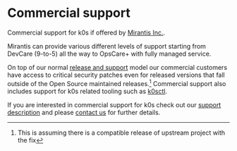 # Commercial support

Commercial support for k0s if offered by [Mirantis Inc.](https://mirantis.com).

Mirantis can provide various different levels of support starting from DevCare (9-to-5) all the way to OpsCare+ with fully managed service.

On top of our normal [release and support](releases.md) model our commercial customers have access to critical security patches even for released versions that fall outside of the Open Source maintained releases.[^1] Commercial support also includes support for k0s related tooling such as [k0sctl](https://github.com/iscas-fork/k0sctl).

If you are interested in commercial support for k0s check out our [support description](https://www.mirantis.com/support/enterprise-support-options/) and please [contact us](https://www.mirantis.com/contact/) for further details.

[^1]: This is assuming there is a compatible release of upstream project with the fix